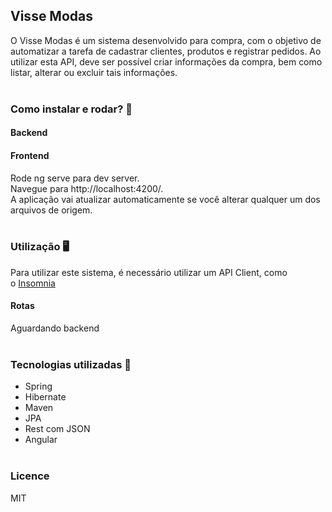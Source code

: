 ## Visse Modas

O Visse Modas é um sistema desenvolvido para compra, com o objetivo de automatizar a tarefa de cadastrar clientes, produtos e registrar pedidos.
Ao utilizar esta API, deve ser possível criar informações da compra, bem como listar, alterar ou excluir tais informações.
</br></br>

### Como instalar e rodar? 🚀
#### Backend


#### Frontend
Rode ng serve para dev server.</br>
Navegue para http://localhost:4200/.</br>
A aplicação vai atualizar automaticamente se você alterar qualquer um dos arquivos de origem.
</br></br>

### Utilização 🖥️

Para utilizar este sistema, é necessário utilizar um API Client, como o [Insomnia](https://insomnia.rest/download)

#### Rotas
Aguardando backend
</br></br>

### Tecnologias utilizadas 📱

- Spring
- Hibernate
- Maven
- JPA
- Rest com JSON
- Angular
</br></br>
    
### Licence
MIT
